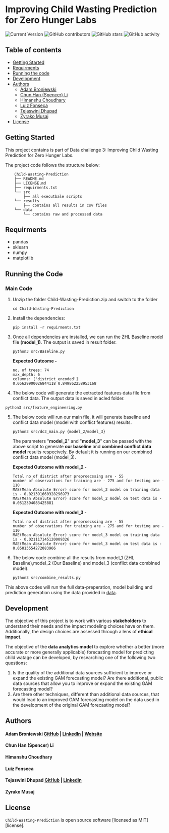 # Improving Child Wasting Prediction for Zero Hunger Labs

![Current Version](https://img.shields.io/badge/version-v0.5-blue)
![GitHub contributors](https://img.shields.io/github/contributors/abroniewski/Child-Wasting-Prediction)
![GitHub stars](https://img.shields.io/github/stars/abroniewski/README-Template?style=social)
![GitHub activity](https://img.shields.io/github/commit-activity/w/abroniewski/Child-Wasting-Prediction?logoColor=brightgreen)

## Table of contents

- [Getting Started](#getting-started)
- [Requirments](#tools-required)
- [Running the code](#running-the-code)
- [Development](#Development)
- [Authors](#authors)
  - [Adam Broniewski](#adam-broniewski)
  - [Chun Han (Spencer) Li](#chun-han-spencer-li)
  - [Himanshu Choudhary](#himanshu-choudhary)
  - [Luiz Fonseca](#luiz-fonseca)
  - [Tejaswini Dhupad](#tejaswini-dhupad)
  - [Zyrako Musaj](#zyrako-musaj)
- [License](#license)

## Getting Started

This project contains is part of Data challenge 3: Improving Child Wasting Prediction for Zero Hunger Labs.

The project code follows the structure below:

```
	Child-Wasting-Prediction
	├── README.md
	├── LICENSE.md
	├── requirments.txt
	└── src
		├── all executbale scripts
	└── results
		├── contains all results in csv files
	└── data
		└── contains raw and processed data
```
## Requirments
- pandas
- sklearn
- numpy
- matplotlib

## Running the Code

### Main Code

1. Unzip the folder Child-Wasting-Prediction.zip and switch to the folder
    ```
    cd Child-Wasting-Prediction
    ```

2. Install the dependencies:
    ```
    pip install -r requirments.txt
    ```

3. Once all dependencies are installed, we can run the ZHL Baseline model file **(model_1)**. The output is saved in result folder. 
    ```
    python3 src/Baseline.py
    ```
    **Expected Outcome -** 
    ```
    no. of trees: 74
    max_depth: 6
    columns: ['district_encoded']
    0.05629900026844118 0.849862258953168
    ```

4. The below code will generate the extracted features data file from conflict data. The output data is saved in acled folder.

```
python3 src/feature_engineering.py
```

5. The below code will run our main file, it will generate baseline and conflict data model (model with conflict features) results.  
    ```
    python3 src/dc3_main.py {model_2/model_3}
    ```
    The parameters "**model_2**" and "**model_3**" can be passed with the above script to generate **our baseline** and **combined conflict data model** results respecively. By default it is running on our combined conflict data model (model_3).  

    **Expected Outcome with model_2 -** 
    ```
    Total no of district after preproecssing are - 55 
    number of observations for training are - 275 and for testing are - 110 
    MAE(Mean Absolute Error) score for model_2 model on training data is - 0.021391660328296973
    MAE(Mean Absolute Error) score for model_2 model on test data is - 0.0512394083425881 
    ```
    **Expected Outcome with model_3 -** 
    ```
    Total no of district after preproecssing are - 55 
    number of observations for training are - 275 and for testing are - 110 
    MAE(Mean Absolute Error) score for model_3 model on training data is - 0.021117145120009326
    MAE(Mean Absolute Error) score for model_3 model on test data is - 0.05013554272083966 
    ```

6.  The below code combine all the results from model_1 (ZHL Baseline),model_2 (Our Baseline) and model_3 (conflict data combined model). 
    ```
    python3 src/combine_results.py
    ```

This above codes will run the full data-preperation, model building and prediction generation using the data provided in [data](https://github.com/abroniewski/Child-Wasting-Prediction.git/data).


## Development

The objective of this project is to work with various ****stakeholders**** to understand their needs and the impact modeling choices have on them. Additionally, the design choices are assessed through a lens of **ethical impact**.

The objective of the **data analytics model** to explore whether a better (more accurate or more generally applicable) forecasting model for predicting child watage can be developed, by researching one of the following two questions:
1. Is the quality of the additional data sources sufficient to improve or expand the existing GAM forecasting model? Are there additional, public data sources that allow you to improve or expand the existing GAM forecasting model?
2. Are there other techniques, different than additional data sources, that would lead to an improved GAM forecasting model on the data used in the development of the original GAM forecasting model?


## Authors

#### Adam Broniewski [GitHub](https://github.com/abroniewski) | [LinkedIn](https://www.linkedin.com/in/abroniewski/) | [Website](https://adambron.com)
#### Chun Han (Spencer) Li
#### Himanshu Choudhary
#### Luiz Fonseca
#### Tejaswini Dhupad [GitHub](https://github.com/tejaswinidhupad) | [LinkedIn](https://www.linkedin.com/in/tejaswinidhupad/) 
#### Zyrako Musaj

## License

`Child-Wasting-Prediction` is open source software [licensed as MIT][license].